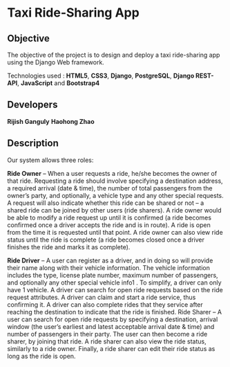 # Taxi Ride-Sharing App

Objective
---------

The objective of the project is to design and deploy a taxi ride-sharing app using the Django Web framework.

Technologies used : **HTML5**, **CSS3**, **Django**, **PostgreSQL**, **Django REST-API**, **JavaScript** and **Bootstrap4**
                  
Developers
----------

__Rijish Ganguly__
__Haohong Zhao__


Description
-----------

Our system allows three roles:

**Ride Owner** – When a user requests a ride, he/she becomes the owner of that ride. Requesting a ride should involve specifying a destination address, a required arrival (date & time), the number of total passengers from the owner’s party, and optionally, a vehicle type and any other special requests. A request will also indicate whether this ride can be shared or not – a shared ride can be joined by other users (ride sharers). A ride owner would be able to modify a ride request up until it is confirmed (a ride becomes confirmed once a driver accepts the ride and is in route). A ride is open from the time it is requested until that point. A ride owner can
also view ride status until the ride is complete (a ride becomes closed once a driver finishes the ride and marks it as complete).

**Ride Driver** – A user can register as a driver, and in doing so will provide their name along with their vehicle information. The vehicle information includes the type, license plate number,
maximum number of passengers, and optionally any other special vehicle info1
. To simplify, a
driver can only have 1 vehicle. A driver can search for open ride requests based on the ride
request attributes. A driver can claim and start a ride service, thus confirming it. A driver can
also complete rides that they service after reaching the destination to indicate that the ride is
finished.
Ride Sharer – A user can search for open ride requests by specifying a destination, arrival
window (the user’s earliest and latest acceptable arrival date & time) and number of
passengers in their party. The user can then become a ride sharer, by joining that ride. A ride
sharer can also view the ride status, similarly to a ride owner. Finally, a ride sharer can edit
their ride status as long as the ride is open.

